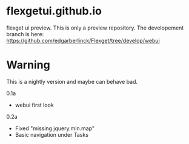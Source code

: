flexgetui.github.io
===================

flexget ui preview. This is only a preview repository. The developement branch is here: https://github.com/edgarberlinck/Flexget/tree/develop/webui

Warning
========
This is a nightly version and maybe can behave bad.

0.1a 

 - webui first look

0.2a

 - Fixed "missing jquery.min.map"
 - Basic navigation under Tasks
